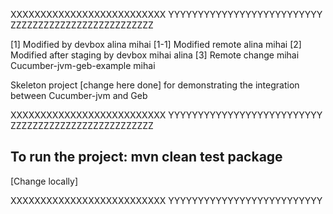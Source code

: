 XXXXXXXXXXXXXXXXXXXXXXXXXX
YYYYYYYYYYYYYYYYYYYYYYYYYY
ZZZZZZZZZZZZZZZZZZZZZZZZZZ

[1] Modified by devbox alina mihai
[1-1] Modified remote alina mihai
[2] Modified after staging by devbox mihai alina
[3] Remote change mihai
Cucumber-jvm-geb-example mihai

Skeleton project [change here done] for demonstrating the integration between Cucumber-jvm and Geb

XXXXXXXXXXXXXXXXXXXXXXXXXX
YYYYYYYYYYYYYYYYYYYYYYYYYY
ZZZZZZZZZZZZZZZZZZZZZZZZZZ

To run the project: mvn clean test package
----------------------------------------------
[Change locally]


XXXXXXXXXXXXXXXXXXXXXXXXXX
YYYYYYYYYYYYYYYYYYYYYYYYYY

